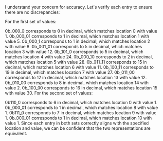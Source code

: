 
I understand your concern for accuracy. Let's verify each entry to ensure there are no discrepancies:

For the first set of values:

0b_000_0 corresponds to 0 in decimal, which matches location 0 with value 1.
0b_000_01 corresponds to 1 in decimal, which matches location 1 with value 5.
0b_000_1 corresponds to 1 in decimal, which matches location 2 with value 8.
0b_001_01 corresponds to 5 in decimal, which matches location 3 with value 12.
0b_101_0 corresponds to 5 in decimal, which matches location 4 with value 24.
0b_000_10 corresponds to 2 in decimal, which matches location 5 with value 28.
0b_011_11 corresponds to 15 in decimal, which matches location 6 with value 11.
0b_100_11 corresponds to 19 in decimal, which matches location 7 with value 27.
0b_011_00 corresponds to 12 in decimal, which matches location 13 with value 12.
0b_010_00 corresponds to 8 in decimal, which matches location 14 with value 2.
0b_100_00 corresponds to 16 in decimal, which matches location 15 with value 30.
For the second set of values:

0b110_0 corresponds to 6 in decimal, which matches location 0 with value 1.
0b_000_01 corresponds to 1 in decimal, which matches location 8 with value 1.
0b111_0 corresponds to 7 in decimal, which matches location 9 with value 1.
0b_000_01 corresponds to 1 in decimal, which matches location 10 with value 1.
Since each entry in both sets correctly aligns with the specified location and value, we can be confident that the two representations are equivalent.

